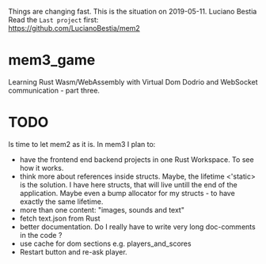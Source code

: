 Things are changing fast. This is the situation on 2019-05-11. Luciano Bestia  
Read the `Last project` first:  
https://github.com/LucianoBestia/mem2  
# mem3_game
Learning Rust Wasm/WebAssembly with Virtual Dom Dodrio and WebSocket communication - part three.
# TODO
Is time to let mem2 as it is. In mem3 I plan to:
- have the frontend end backend projects in one Rust Workspace. To see how it works.  
- think more about references inside structs. Maybe, the lifetime <'static> is the solution. I have here structs, that will live untill the end of the application. Maybe even a bump allocator for my structs - to have exactly the same lifetime.  
- more than one content: "images, sounds and text"
- fetch text.json from Rust
- better documentation. Do I really have to write very long doc-comments in the code ?
- use cache for dom sections e.g. players_and_scores
- Restart button and re-ask player.

